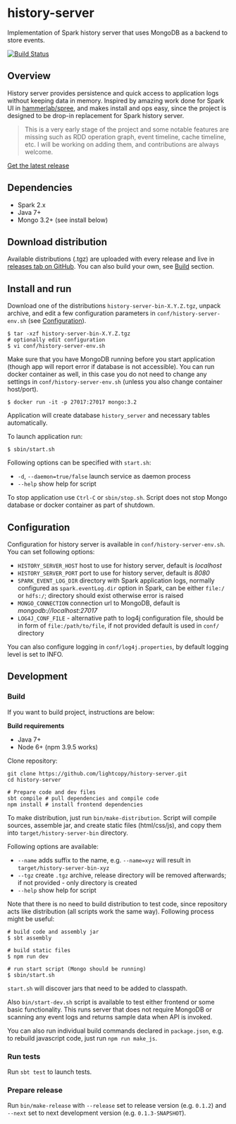# history-server
Implementation of Spark history server that uses MongoDB as a backend to store events.

[![Build Status](https://travis-ci.org/lightcopy/history-server.svg?branch=master)](https://travis-ci.org/lightcopy/history-server)

## Overview
History server provides persistence and quick access to application logs without keeping data in
memory. Inspired by amazing work done for Spark UI in [hammerlab/spree](https://github.com/hammerlab/spree),
and makes install and ops easy, since the project is designed to be drop-in replacement for Spark
history server.

> This is a very early stage of the project and some notable features are missing such as RDD
> operation graph, event timeline, cache timeline, etc. I will be working on adding them, and
> contributions are always welcome.

[Get the latest release](https://github.com/lightcopy/history-server/releases/latest)

## Dependencies
- Spark 2.x
- Java 7+
- Mongo 3.2+ (see install below)

## Download distribution
Available distributions (.tgz) are uploaded with every release and live in
[releases tab on GitHub](https://github.com/lightcopy/history-server/releases). You can also build
your own, see [Build](#build) section.

## Install and run
Download one of the distributions `history-server-bin-X.Y.Z.tgz`, unpack archive, and edit a few
configuration parameters in `conf/history-server-env.sh` (see [Configuration](#configuration)).
```shell
$ tar -xzf history-server-bin-X.Y.Z.tgz
# optionally edit configuration
$ vi conf/history-server-env.sh
```

Make sure that you have MongoDB running before you start application (though app will report error
if database is not accessible). You can run docker container as well, in this case you do not need
to change any settings in `conf/history-server-env.sh` (unless you also change container host/port).
```shell
$ docker run -it -p 27017:27017 mongo:3.2
```
Application will create database `history_server` and necessary tables automatically.

To launch application run:
```shell
$ sbin/start.sh
```

Following options can be specified with `start.sh`:
- `-d`, `--daemon=true/false` launch service as daemon process
- `--help` show help for script

To stop application use `Ctrl-C` or `sbin/stop.sh`. Script does not stop Mongo database or docker
container as part of shutdown.

## Configuration
Configuration for history server is available in `conf/history-server-env.sh`. You can set
following options:
- `HISTORY_SERVER_HOST` host to use for history server, default is _localhost_
- `HISTORY_SERVER_PORT` port to use for history server, default is _8080_
- `SPARK_EVENT_LOG_DIR` directory with Spark application logs, normally configured as
`spark.eventLog.dir` option in Spark, can be either `file:/` or `hdfs:/`; directory should exist
otherwise error is raised
- `MONGO_CONNECTION` connection url to MongoDB, default is _mongodb://localhost:27017_
- `LOG4J_CONF_FILE` - alternative path to log4j configuration file, should be in form of
`file:/path/to/file`, if not provided default is used in `conf/` directory

You can also configure logging in `conf/log4j.properties`, by default logging level is set to INFO.

## Development
### Build
If you want to build project, instructions are below:

**Build requirements**
- Java 7+
- Node 6+ (npm 3.9.5 works)

Clone repository:
```shell
git clone https://github.com/lightcopy/history-server.git
cd history-server

# Prepare code and dev files
sbt compile # pull dependencies and compile code
npm install # install frontend dependencies
```

To make distribution, just run `bin/make-distribution`. Script will compile sources, assemble jar,
and create static files (html/css/js), and copy them into `target/history-server-bin` directory.

Following options are available:
- `--name` adds suffix to the name, e.g. `--name=xyz` will result in `target/history-server-bin-xyz`
- `--tgz` create `.tgz` archive, release directory will be removed afterwards; if not provided -
only directory is created
- `--help` show help for script

Note that there is no need to build distribution to test code, since repository acts like
distribution (all scripts work the same way). Following process might be useful:
```shell
# build code and assembly jar
$ sbt assembly

# build static files
$ npm run dev

# run start script (Mongo should be running)
$ sbin/start.sh
```
`start.sh` will discover jars that need to be added to classpath.

Also `bin/start-dev.sh` script is available to test either frontend or some basic functionality.
This runs server that does not require MongoDB or scanning any event logs and returns sample data
when API is invoked.

You can also run individual build commands declared in `package.json`, e.g. to rebuild javascript
code, just run `npm run make_js`.

### Run tests
Run `sbt test` to launch tests.

### Prepare release
Run `bin/make-release` with `--release` set to release version (e.g. `0.1.2`) and `--next` set to
next development version (e.g. `0.1.3-SNAPSHOT`).
